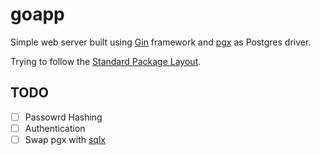 # goapp

Simple web server built using [Gin](https://github.com/gin-gonic) framework and [pgx](https://github.com/jackc/pgx) as Postgres driver.

Trying to follow the [Standard Package Layout](https://www.gobeyond.dev/standard-package-layout/).

## TODO

- [ ] Passowrd Hashing
- [ ] Authentication
- [ ] Swap pgx with [sqlx](https://github.com/jmoiron/sqlx)
